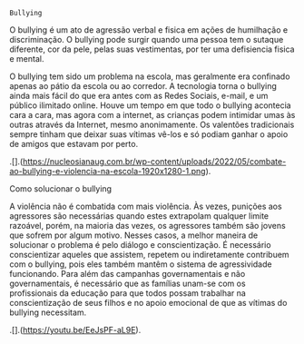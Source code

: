 
    Bullying
                                                                                                          
O bullying é um ato de agressão verbal e fisica em ações de humilhação e discriminação. O bullying pode surgir quando uma pessoa tem o sutaque diferente, cor da pele, pelas suas vestimentas, por ter uma defisiencia fisica e mental.

O bullying tem sido um problema na escola, mas geralmente era confinado apenas ao pátio da escola ou ao corredor. 
A tecnologia torna o bullying ainda mais fácil do que era antes com as Redes Sociais, e-mail, e um público ilimitado online.
Houve um tempo em que todo o bullying acontecia cara a cara, mas agora com a internet, as crianças podem intimidar umas às outras através da Internet, mesmo anonimamente.
Os valentões tradicionais sempre tinham que deixar suas vítimas vê-los e só podiam ganhar o apoio de amigos que estavam por perto.

.[].(https://nucleosianaug.com.br/wp-content/uploads/2022/05/combate-ao-bullying-e-violencia-na-escola-1920x1280-1.png).

Como solucionar o bullying

A violência não é combatida com mais violência. Às vezes, punições aos agressores são necessárias quando estes extrapolam qualquer limite razoável, porém, na maioria das vezes, os agressores também são jovens que sofrem por algum motivo. Nesses casos, a melhor maneira de solucionar o problema é pelo diálogo e conscientização. É necessário conscientizar aqueles que assistem, repetem ou indiretamente contribuem com o bullying, pois eles também mantêm o sistema de agressividade funcionando.
Para além das campanhas governamentais e não governamentais, é necessário que as famílias unam-se com os profissionais da educação para que todos possam trabalhar na conscientização de seus filhos e no apoio emocional de que as vítimas do bullying necessitam.

.[].(https://youtu.be/EeJsPF-aL9E).
